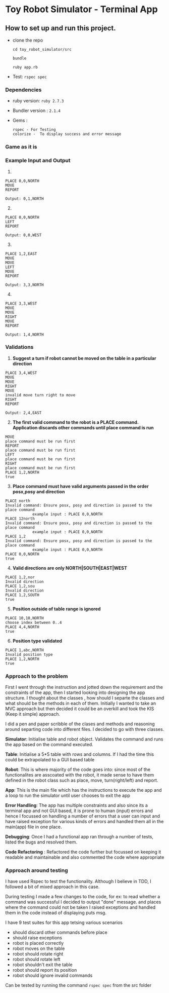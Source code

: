 # Toy Robot Simulator - Terminal App

## How to set up and run this project.

- clone the repo

  `cd toy_robot_simulator/src`

  `bundle`

   `ruby app.rb`

- Test: `rspec spec`

### Dependencies

- ruby version: `ruby 2.7.3`

- Bundler version : `2.1.4`

- Gems : 

  ```
  rspec - For Testing
  colorize -  To display success and error message
  ```

### Game as it is



### Example Input and Output

1.

```
PLACE 0,0,NORTH
MOVE
REPORT

Output: 0,1,NORTH
```

2.

```
PLACE 0,0,NORTH
LEFT
REPORT

Output: 0,0,WEST
```

3. 

```
PLACE 1,2,EAST
MOVE
MOVE
LEFT
MOVE
REPORT

Output: 3,3,NORTH
```

4.

```
PLACE 3,3,WEST
MOVE
MOVE
RIGHT
MOVE
REPORT

Output: 1,4,NORTH
```



### Validations

1. **Suggest a turn if robot cannot be moved on the table in a particular direction**

```
PLACE 3,4,WEST
MOVE
MOVE
RIGHT
MOVE
invalid move turn right to move
RIGHT
REPORT

Output: 2,4,EAST
```

2. **The first valid command to the robot is a PLACE command. Application discards other commands until place command is run**

```
MOVE
place command must be run first
REPORT
place command must be run first
LEFT
place command must be run first
RIGHT
place command must be run first
PLACE 1,2,NORTH
true
```

3. **Place command must have valid arguments passed in the order posx,posy and direction**

```
PLACE north
Invalid command: Ensure posx, posy and direction is passed to the place command
            example input : PLACE 0,0,NORTH
PLACE 12north
Invalid command: Ensure posx, posy and direction is passed to the place command
            example input : PLACE 0,0,NORTH
PLACE 1,2
Invalid command: Ensure posx, posy and direction is passed to the place command
            example input : PLACE 0,0,NORTH
PLACE 0,0,NORTH
true
```

4. **Valid directions are only NORTH|SOUTH|EAST|WEST**

```
PLACE 1,2,nor
Invalid direction
PLACE 1,2,sou
Invalid direction
PLACE 1,2,SOUTH
true
```

5. **Position outside of table range is ignored**

```
PLACE 10,10,NORTH
choose index between 0..4
PLACE 4,4,NORTH
true
```

6. **Position type validated**

```
PLACE 1,abc,NORTH
Invalid position type
PLACE 1,2,NORTH
true
```



### Approach to the problem

First I went through the instruction and jotted down the requirement and the constraints of the app, then I started looking into designing the app structure. I thought about the classes , how should I separte the classes and what should be the methods in each of them. Initially I wanted to take an MVC approach but then decided it could be an overkill and took the KIS (Keep it simple) approach.

I did a pen and paper scribble of the clases and methods and reasoning around separting code into different files. I decided to go with three classes.

**Simulator**:  Initialise table and robot object. Validates the command and runs the app based on the command executed.

**Table**: Initialise a 5*5 table with rows and columns. If I had the time this could be extrapolated to a GUI based table

**Robot**: This is where majority of the code goes into: since most of the functionalites are asscoated with the robot, it made sense to have them defined in the robot class such as place, move, turn(right/left) and report.

**App**: This is the main file which has the instructions to execute the app and a loop to run the simulator until user chooses to exit the app

**Error Handling**: The app has multiple constraints and also since its a terminal app and not GUI based, it is prone to human (input) errors and hence I focussed on handling a number of errors that a user can input and have raised exception for various kinds of errors and handled them all in the main(app) file in one place.

**Debugging**: Once I had a functional app ran through a number of tests, listed the bugs and resolved them.

**Code Refactoring** : Refactored the code further but focussed on keeping it readable and maintainable and also commented the code where appropriate

### Approach around testing

I have used Rspec to test the functionality. Although I believe in TDD, I followed a bit of mixed approach in this case.

During testing I made a few changes to the code, for ex: to read whether a command was successful I decided to output "done" message. and places where the command could not be taken I raised exceptions and handled them in the code instead of displaying puts msg.

I have 9 test suites for this app tetsing various scenarios

- should discard other commands before place
- should raise exceptions
- robot is placed correctly
- robot moves on the table
- robot should rotate right
- robot should rotate left
- robot shouldn\'t exit the table
- robot should report its position
- robot should ignore invalid commands

Can be tested by running the command `rspec spec` from the src folder
